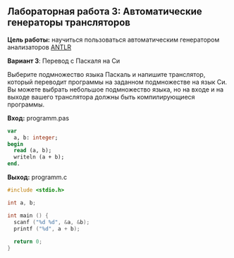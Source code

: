 ## Лабораторная работа 3: Автоматические генераторы трансляторов

**Цель работы:** научиться пользоваться автоматическим генератором анализаторов [ANTLR](http://www.antlr.org)

**Вариант 3**: Перевод с Паскаля на Си

Выберите подмножество языка Паскаль и напишите транслятор, который переводит программы на заданном подмножестве на язык Си.
Вы можете выбрать небольшое подмножество языка, но на входе и на выходе вашего транслятора должны быть компилирующиеся программы.

**Вход:** programm.pas
```pascal
var
  a, b: integer;
begin
  read (a, b);
  writeln (a + b);
end.
```
**Выход:** programm.с
```c
#include <stdio.h>

int a, b;

int main () {
  scanf ("%d %d", &a, &b);
  printf ("%d", a + b);
  
  return 0;
}
```
